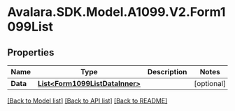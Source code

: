 # Avalara.SDK.Model.A1099.V2.Form1099List

## Properties

Name | Type | Description | Notes
------------ | ------------- | ------------- | -------------
**Data** | [**List&lt;Form1099ListDataInner&gt;**](Form1099ListDataInner.md) |  | [optional] 

[[Back to Model list]](../../../README.md#documentation-for-models) [[Back to API list]](../../../README.md#documentation-for-api-endpoints) [[Back to README]](../../../README.md)

